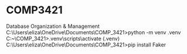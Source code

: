 # COMP3421
Database Organization &amp; Management
C:\Users\eliza\OneDrive\Documents\COMP_3421>python -m venv .venv
C:~\COMP_3421>.venv\scripts\activate
(.venv) C:\Users\eliza\OneDrive\Documents\COMP_3421>pip install Faker

